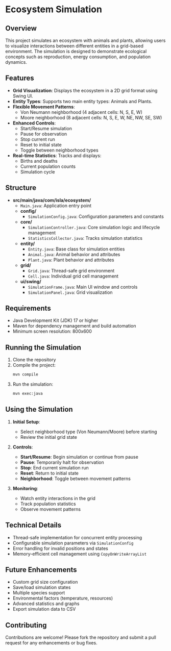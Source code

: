 # Ecosystem Simulation

## Overview
This project simulates an ecosystem with animals and plants, allowing users to visualize interactions between different entities in a grid-based environment. The simulation is designed to demonstrate ecological concepts such as reproduction, energy consumption, and population dynamics.

## Features
- **Grid Visualization**: Displays the ecosystem in a 2D grid format using Swing UI.
- **Entity Types**: Supports two main entity types: Animals and Plants.
- **Flexible Movement Patterns**: 
  - Von Neumann neighborhood (4 adjacent cells: N, S, E, W)
  - Moore neighborhood (8 adjacent cells: N, S, E, W, NE, NW, SE, SW)
- **Enhanced Controls**:
  - Start/Resume simulation
  - Pause for observation
  - Stop current run
  - Reset to initial state
  - Toggle between neighborhood types
- **Real-time Statistics**: Tracks and displays:
  - Births and deaths
  - Current population counts
  - Simulation cycle

## Structure
- **src/main/java/com/isla/ecosystem/**
  - `Main.java`: Application entry point
  - **config/**
    - `SimulationConfig.java`: Configuration parameters and constants
  - **core/**
    - `SimulationController.java`: Core simulation logic and lifecycle management
    - `StatisticsCollector.java`: Tracks simulation statistics
  - **entity/**
    - `Entity.java`: Base class for simulation entities
    - `Animal.java`: Animal behavior and attributes
    - `Plant.java`: Plant behavior and attributes
  - **grid/**
    - `Grid.java`: Thread-safe grid environment
    - `Cell.java`: Individual grid cell management
  - **ui/swing/**
    - `SimulationFrame.java`: Main UI window and controls
    - `SimulationPanel.java`: Grid visualization

## Requirements
- Java Development Kit (JDK) 17 or higher
- Maven for dependency management and build automation
- Minimum screen resolution: 800x600

## Running the Simulation
1. Clone the repository
2. Compile the project:
   ```bash
   mvn compile
   ```
3. Run the simulation:
   ```bash
   mvn exec:java
   ```

## Using the Simulation
1. **Initial Setup**:
   - Select neighborhood type (Von Neumann/Moore) before starting
   - Review the initial grid state

2. **Controls**:
   - **Start/Resume**: Begin simulation or continue from pause
   - **Pause**: Temporarily halt for observation
   - **Stop**: End current simulation run
   - **Reset**: Return to initial state
   - **Neighborhood**: Toggle between movement patterns

3. **Monitoring**:
   - Watch entity interactions in the grid
   - Track population statistics
   - Observe movement patterns

## Technical Details
- Thread-safe implementation for concurrent entity processing
- Configurable simulation parameters via `SimulationConfig`
- Error handling for invalid positions and states
- Memory-efficient cell management using `CopyOnWriteArrayList`

## Future Enhancements
- Custom grid size configuration
- Save/load simulation states
- Multiple species support
- Environmental factors (temperature, resources)
- Advanced statistics and graphs
- Export simulation data to CSV

## Contributing
Contributions are welcome! Please fork the repository and submit a pull request for any enhancements or bug fixes.
